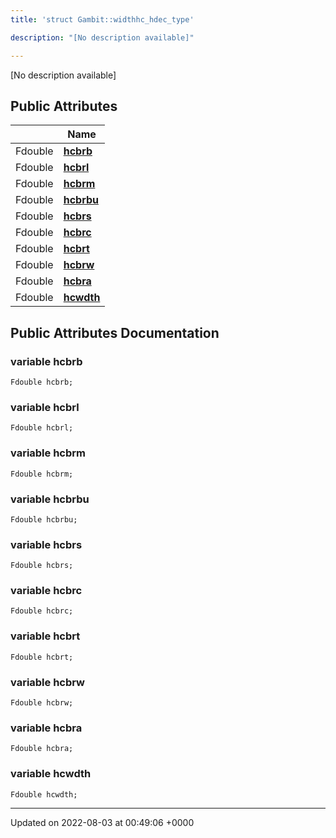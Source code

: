 ```yaml
---
title: 'struct Gambit::widthhc_hdec_type'

description: "[No description available]"

---
```









[No description available]

## Public Attributes

|                | Name           |
| -------------- | -------------- |
| Fdouble | **[hcbrb](/documentation/code/main/classes/structgambit_1_1widthhc__hdec__type/#variable-hcbrb)**  |
| Fdouble | **[hcbrl](/documentation/code/main/classes/structgambit_1_1widthhc__hdec__type/#variable-hcbrl)**  |
| Fdouble | **[hcbrm](/documentation/code/main/classes/structgambit_1_1widthhc__hdec__type/#variable-hcbrm)**  |
| Fdouble | **[hcbrbu](/documentation/code/main/classes/structgambit_1_1widthhc__hdec__type/#variable-hcbrbu)**  |
| Fdouble | **[hcbrs](/documentation/code/main/classes/structgambit_1_1widthhc__hdec__type/#variable-hcbrs)**  |
| Fdouble | **[hcbrc](/documentation/code/main/classes/structgambit_1_1widthhc__hdec__type/#variable-hcbrc)**  |
| Fdouble | **[hcbrt](/documentation/code/main/classes/structgambit_1_1widthhc__hdec__type/#variable-hcbrt)**  |
| Fdouble | **[hcbrw](/documentation/code/main/classes/structgambit_1_1widthhc__hdec__type/#variable-hcbrw)**  |
| Fdouble | **[hcbra](/documentation/code/main/classes/structgambit_1_1widthhc__hdec__type/#variable-hcbra)**  |
| Fdouble | **[hcwdth](/documentation/code/main/classes/structgambit_1_1widthhc__hdec__type/#variable-hcwdth)**  |

## Public Attributes Documentation

### variable hcbrb

```
Fdouble hcbrb;
```


### variable hcbrl

```
Fdouble hcbrl;
```


### variable hcbrm

```
Fdouble hcbrm;
```


### variable hcbrbu

```
Fdouble hcbrbu;
```


### variable hcbrs

```
Fdouble hcbrs;
```


### variable hcbrc

```
Fdouble hcbrc;
```


### variable hcbrt

```
Fdouble hcbrt;
```


### variable hcbrw

```
Fdouble hcbrw;
```


### variable hcbra

```
Fdouble hcbra;
```


### variable hcwdth

```
Fdouble hcwdth;
```


-------------------------------

Updated on 2022-08-03 at 00:49:06 +0000